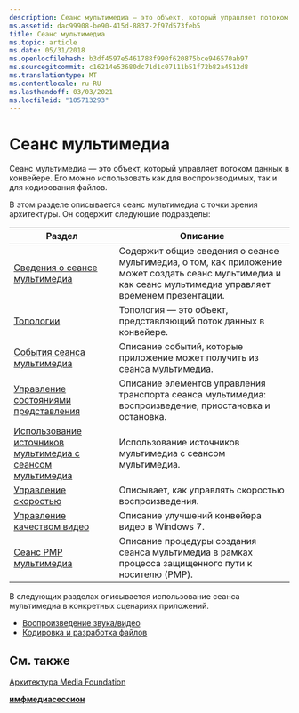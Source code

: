 ```yaml
---
description: Сеанс мультимедиа — это объект, который управляет потоком данных в конвейере. Его можно использовать как для воспроизводимых, так и для кодирования файлов.
ms.assetid: dac99908-be90-415d-8837-2f97d573feb5
title: Сеанс мультимедиа
ms.topic: article
ms.date: 05/31/2018
ms.openlocfilehash: b3df4597e5461788f990f620875bce946570ab97
ms.sourcegitcommit: c16214e53680dc71d1c07111b51f72b82a4512d8
ms.translationtype: MT
ms.contentlocale: ru-RU
ms.lasthandoff: 03/03/2021
ms.locfileid: "105713293"
---
```

# <a name="media-session"></a>Сеанс мультимедиа

Сеанс мультимедиа — это объект, который управляет потоком данных в конвейере. Его можно использовать как для воспроизводимых, так и для кодирования файлов.

В этом разделе описывается сеанс мультимедиа с точки зрения архитектуры. Он содержит следующие подразделы:



| Раздел                                                                                        | Описание                                                                                                                                      |
|----------------------------------------------------------------------------------------------|--------------------------------------------------------------------------------------------------------------------------------------------------|
| [Сведения о сеансе мультимедиа](about-the-media-session.md)                                       | Содержит общие сведения о сеансе мультимедиа, о том, как приложение может создать сеанс мультимедиа и как сеанс мультимедиа управляет временем презентации. |
| [Топологии](topologies.md)                                                                 | Топология — это объект, представляющий поток данных в конвейере.                                                                        |
| [События сеанса мультимедиа](media-session-events.md)                                             | Описание событий, которые приложение может получить из сеанса мультимедиа.                                                                   |
| [Управление состояниями представления](how-to-control-presentation-states.md)                 | Описание элементов управления транспорта сеанса мультимедиа: воспроизведение, приостановка и остановка.                                                                           |
| [Использование источников мультимедиа с сеансом мультимедиа](using-media-sources-with-the-media-session.md) | Использование источников мультимедиа с сеансом мультимедиа.                                                                                                 |
| [Управление скоростью](rate-control.md)                                                             | Описывает, как управлять скоростью воспроизведения.                                                                                                          |
| [Управление качеством видео](video-quality-management.md)                                     | Описание улучшений конвейера видео в Windows 7.                                                                                       |
| [Сеанс PMP мультимедиа](pmp-media-session.md)                                                   | Описание процедуры создания сеанса мультимедиа в рамках процесса защищенного пути к носителю (PMP).                                                           |



 

В следующих разделах описывается использование сеанса мультимедиа в конкретных сценариях приложений.

-   [Воспроизведение звука/видео](audio-video-playback.md)
-   [Кодировка и разработка файлов](encoding-and-file-authoring.md)

## <a name="related-topics"></a>См. также

<dl> <dt>

[Архитектура Media Foundation](media-foundation-architecture.md)
</dt> <dt>

[**имфмедиасессион**](/windows/desktop/api/mfidl/nn-mfidl-imfmediasession)
</dt> </dl>

 

 




